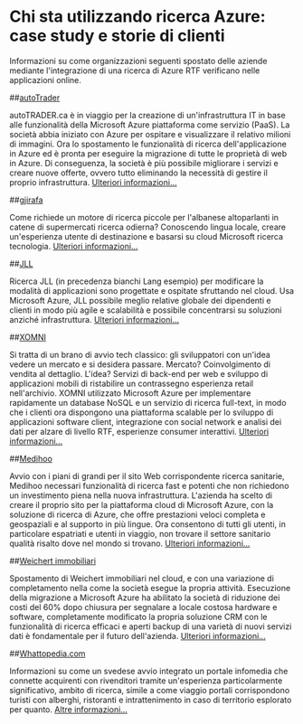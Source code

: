 <properties
    pageTitle="Chi sta utilizzando ricerca Azure: case study e storie di clienti | Microsoft Azure | Scenari utente"
    description="Case study e storie di clienti sulla ricerca di Azure, un servizio di ricerca cloud ospitato in Microsoft Azure."
    services="search"
    documentationCenter=""
    authors="HeidiSteen"
    manager="jhubbard"
    editor=""
    tags="azure-portal"/>

<tags
    ms.service="search"
    ms.devlang="NA"
    ms.workload="search"
    ms.topic="article" 
    ms.tgt_pltfrm="na"
    ms.date="08/29/2016"
    ms.author="heidist"/>

# <a name="whos-using-azure-search-case-studies-and-customer-stories"></a>Chi sta utilizzando ricerca Azure: case study e storie di clienti

Informazioni su come organizzazioni seguenti spostato delle aziende mediante l'integrazione di una ricerca di Azure RTF verificano nelle applicazioni online.

##<a name="autotraderhttpscustomersmicrosoftcompagescustomerstoryaspxrecid18596"></a>[autoTrader](https://customers.microsoft.com/Pages/CustomerStory.aspx?recid=18596)

autoTRADER.ca è in viaggio per la creazione di un'infrastruttura IT in base alle funzionalità della Microsoft Azure piattaforma come servizio (PaaS). La società abbia iniziato con Azure per ospitare e visualizzare il relativo milioni di immagini. Ora lo spostamento le funzionalità di ricerca dell'applicazione in Azure ed è pronta per eseguire la migrazione di tutte le proprietà di web in Azure. Di conseguenza, la società è più possibile migliorare i servizi e creare nuove offerte, ovvero tutto eliminando la necessità di gestire il proprio infrastruttura. [Ulteriori informazioni...](https://customers.microsoft.com/Pages/CustomerStory.aspx?recid=18596)


##<a name="gjirafahttpscustomersmicrosoftcompagescustomerstoryaspxrecid18633"></a>[gjirafa](https://customers.microsoft.com/Pages/CustomerStory.aspx?recid=18633)

Come richiede un motore di ricerca piccole per l'albanese altoparlanti in catene di supermercati ricerca odierna? Conoscendo lingua locale, creare un'esperienza utente di destinazione e basarsi su cloud Microsoft ricerca tecnologia. [Ulteriori informazioni...](https://customers.microsoft.com/Pages/CustomerStory.aspx?recid=18633)


##<a name="jllhttpscustomersmicrosoftcompagescustomerstoryaspxrecid18662"></a>[JLL](https://customers.microsoft.com/Pages/CustomerStory.aspx?recid=18662)

Ricerca JLL (in precedenza bianchi Lang esempio) per modificare la modalità di applicazioni sono progettate e ospitate sfruttando nel cloud. Usa Microsoft Azure, JLL possibile meglio relative globale dei dipendenti e clienti in modo più agile e scalabilità e possibile concentrarsi su soluzioni anziché infrastruttura. [Ulteriori informazioni...](https://customers.microsoft.com/Pages/CustomerStory.aspx?recid=18662)

##<a name="xomnihttpscustomersmicrosoftcompagescustomerstoryaspxrecid18667"></a>[XOMNI](https://customers.microsoft.com/Pages/CustomerStory.aspx?recid=18667)

Si tratta di un brano di avvio tech classico: gli sviluppatori con un'idea vedere un mercato e si desidera passare. Mercato? Coinvolgimento di vendita al dettaglio. L'idea? Servizi di back-end per web e sviluppo di applicazioni mobili di ristabilire un contrassegno esperienza retail nell'archivio. XOMNI utilizzato Microsoft Azure per implementare rapidamente un database NoSQL e un servizio di ricerca full-text, in modo che i clienti ora dispongono una piattaforma scalable per lo sviluppo di applicazioni software client, integrazione con social network e analisi dei dati per alzare di livello RTF, esperienze consumer interattivi. [Ulteriori informazioni...](https://customers.microsoft.com/Pages/CustomerStory.aspx?recid=18667)


##<a name="medihoohttpscustomersmicrosoftcompagescustomerstoryaspxrecid19540"></a>[Medihoo](https://customers.microsoft.com/Pages/CustomerStory.aspx?recid=19540)

Avvio con i piani di grandi per il sito Web corrispondente ricerca sanitarie, Medihoo necessari funzionalità di ricerca fast e potenti che non richiedono un investimento piena nella nuova infrastruttura. L'azienda ha scelto di creare il proprio sito per la piattaforma cloud di Microsoft Azure, con la soluzione di ricerca di Azure, che offre prestazioni veloci completa e geospaziali e al supporto in più lingue. Ora consentono di tutti gli utenti, in particolare espatriati e utenti in viaggio, non trovare il settore sanitario qualità risalto dove nel mondo si trovano. [Ulteriori informazioni...](https://customers.microsoft.com/Pages/CustomerStory.aspx?recid=19540)


##<a name="weichert-realtorshttpscustomersmicrosoftcompagescustomerstoryaspxrecid21252"></a>[Weichert immobiliari](https://customers.microsoft.com/Pages/CustomerStory.aspx?recid=21252)

Spostamento di Weichert immobiliari nel cloud, e con una variazione di completamento nella come la società esegue la propria attività. Esecuzione della migrazione a Microsoft Azure ha abilitato la società di riduzione dei costi del 60% dopo chiusura per segnalare a locale costosa hardware e software, completamente modificato la propria soluzione CRM con le funzionalità di ricerca efficaci e aperti backup di una varietà di nuovi servizi dati è fondamentale per il futuro dell'azienda. [Ulteriori informazioni...](https://customers.microsoft.com/Pages/CustomerStory.aspx?recid=21252)

##<a name="whattopediacomsearch-dev-case-study-whattopediamd"></a>[Whattopedia.com](search-dev-case-study-whattopedia.md)

Informazioni su come un svedese avvio integrato un portale infomedia che connette acquirenti con rivenditori tramite un'esperienza particolarmente significativo, ambito di ricerca, simile a come viaggio portali corrispondono turisti con alberghi, ristoranti e intrattenimento in caso di territorio esplorato per quanto. [Altre informazioni...](search-dev-case-study-whattopedia.md)

<!--Image References -- here for future reference. Had to -->
[1]: ./media/search-case-studies/autotrader_m.png
[2]: ./media/search-case-studies/gjirafa_m.png
[3]: ./media/search-case-studies/JLL_m.png
[4]: ./media/search-case-studies/medihoo_m.png
[5]: ./media/search-case-studies/weichert_m.png
[xomni]: ./media/search-case-studies/xomni_m.png
